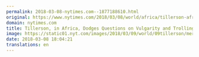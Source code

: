```yaml
---
permalink: 2018-03-08-nytimes.com--1877188610.html
original: https://www.nytimes.com/2018/03/08/world/africa/tillerson-africa-shithole-russia.html?partner=rss&amp;emc=rss
domain: nytimes.com
title: Tillerson, in Africa, Dodges Questions on Vulgarity and Trolling
image: https://static01.nyt.com/images/2018/03/09/world/09tillerson/merlin_135184275_6334efe0-c2b3-47a9-9338-5477569b96cd-mediumThreeByTwo440.jpg
date: 2018-03-08 18:04:21
translations: en
---
```


